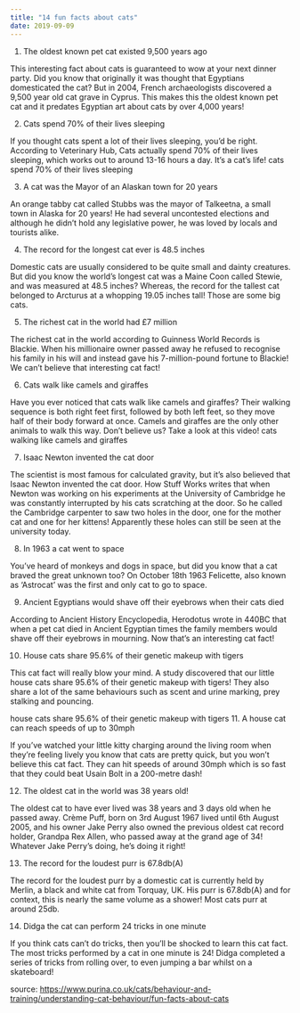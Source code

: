 ```yaml
---
title: "14 fun facts about cats"
date: 2019-09-09
---
```


1. The oldest known pet cat existed 9,500 years ago

This interesting fact about cats is guaranteed to wow at your next dinner party. Did you know that originally it was thought that Egyptians domesticated the cat? But in 2004, French archaeologists discovered a 9,500 year old cat grave in Cyprus. This makes this the oldest known pet cat and it predates Egyptian art about cats by over 4,000 years!

2. Cats spend 70% of their lives sleeping

If you thought cats spent a lot of their lives sleeping, you’d be right. According to Veterinary Hub, Cats actually spend 70% of their lives sleeping, which works out to around 13-16 hours a day. It’s a cat’s life!
cats spend 70% of their lives sleeping

3. A cat was the Mayor of an Alaskan town for 20 years

An orange tabby cat called Stubbs was the mayor of Talkeetna, a small town in Alaska for 20 years! He had several uncontested elections and although he didn’t hold any legislative power, he was loved by locals and tourists alike.

4. The record for the longest cat ever is 48.5 inches

Domestic cats are usually considered to be quite small and dainty creatures. But did you know the world’s longest cat was a Maine Coon called Stewie, and was measured at 48.5 inches? Whereas, the record for the tallest cat belonged to Arcturus at a whopping 19.05 inches tall! Those are some big cats.

5. The richest cat in the world had £7 million

The richest cat in the world according to Guinness World Records is Blackie. When his millionaire owner passed away he refused to recognise his family in his will and instead gave his 7-million-pound fortune to Blackie! We can’t believe that interesting cat fact!

6. Cats walk like camels and giraffes

Have you ever noticed that cats walk like camels and giraffes? Their walking sequence is both right feet first, followed by both left feet, so they move half of their body forward at once. Camels and giraffes are the only other animals to walk this way. Don’t believe us? Take a look at this video!
cats walking like camels and giraffes

7. Isaac Newton invented the cat door

The scientist is most famous for calculated gravity, but it’s also believed that Isaac Newton invented the cat door. How Stuff Works writes that when Newton was working on his experiments at the University of Cambridge he was constantly interrupted by his cats scratching at the door. So he called the Cambridge carpenter to saw two holes in the door, one for the mother cat and one for her kittens! Apparently these holes can still be seen at the university today.

8. In 1963 a cat went to space

You’ve heard of monkeys and dogs in space, but did you know that a cat braved the great unknown too? On October 18th 1963 Felicette, also known as ‘Astrocat’ was the first and only cat to go to space.

9. Ancient Egyptians would shave off their eyebrows when their cats died

According to Ancient History Encyclopedia, Herodotus wrote in 440BC that when a pet cat died in Ancient Egyptian times the family members would shave off their eyebrows in mourning. Now that’s an interesting cat fact!

10. House cats share 95.6% of their genetic makeup with tigers

This cat fact will really blow your mind. A study discovered that our little house cats share 95.6% of their genetic makeup with tigers! They also share a lot of the same behaviours such as scent and urine marking, prey stalking and pouncing.  

house cats share 95.6% of their genetic makeup with tigers
11. A house cat can reach speeds of up to 30mph

If you’ve watched your little kitty charging around the living room when they’re feeling lively you know that cats are pretty quick, but you won’t believe this cat fact. They can hit speeds of around 30mph which is so fast that they could beat Usain Bolt in a 200-metre dash!

12. The oldest cat in the world was 38 years old!

The oldest cat to have ever lived was 38 years and 3 days old when he passed away. Crème Puff, born on 3rd August 1967 lived until 6th August 2005, and his owner Jake Perry also owned the previous oldest cat record holder, Grandpa Rex Allen, who passed away at the grand age of 34! Whatever Jake Perry’s doing, he’s doing it right!

13. The record for the loudest purr is 67.8db(A)

The record for the loudest purr by a domestic cat is currently held by Merlin, a black and white cat from Torquay, UK. His purr is 67.8db(A) and for context, this is nearly the same volume as a shower! Most cats purr at around 25db.

14. Didga the cat can perform 24 tricks in one minute

If you think cats can’t do tricks, then you’ll be shocked to learn this cat fact. The most tricks performed by a cat in one minute is 24! Didga completed a series of tricks from rolling over, to even jumping a bar whilst on a skateboard!

source: https://www.purina.co.uk/cats/behaviour-and-training/understanding-cat-behaviour/fun-facts-about-cats
